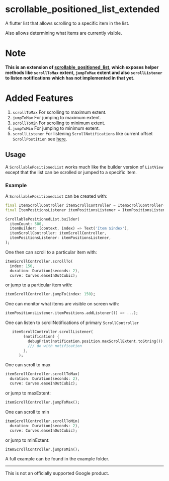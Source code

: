 # scrollable_positioned_list_extended

A flutter list that allows scrolling to a specific item in the list.

Also allows determining what items are currently visible.


# Note

**This is an extension of [scrollable_positioned_list](https://pub.dev/packages/scrollable_positioned_list), which exposes helper methods like `scrollToMax` extent, `jumpToMax` extent and also `scrollListener` to listen notifications which has not implemented in that yet.**


# Added Features

1. `scrollToMax` For scrolling to maximum extent.
2. `jumpToMax` For jumping to maximum extent.
3. `scrollToMin` For scrolling to minimum extent.
4. `jumpToMin` For jumping to minimum extent.
5. `scrollListener` For listening `ScrollNotifications` like current offset `ScrollPostition`  see [here]().




## Usage

A `ScrollablePositionedList` works much like the builder version of `ListView`
except that the list can be scrolled or jumped to a specific item.

### Example

A `ScrollablePositionedList` can be created with:

```dart
final ItemScrollController itemScrollController = ItemScrollController();
final ItemPositionsListener itemPositionsListener = ItemPositionsListener.create();

ScrollablePositionedList.builder(
  itemCount: 500,
  itemBuilder: (context, index) => Text('Item $index'),
  itemScrollController: itemScrollController,
  itemPositionsListener: itemPositionsListener,
);
```

One then can scroll to a particular item with:

```dart
itemScrollController.scrollTo(
  index: 150,
  duration: Duration(seconds: 2),
  curve: Curves.easeInOutCubic);
```

or jump to a particular item with:

```dart
itemScrollController.jumpTo(index: 150);
```

One can monitor what items are visible on screen with:

```dart
itemPositionsListener.itemPositions.addListener(() => ...);
```


 One can listen to scrollNotifications of primary `ScrollController` 

```dart
   itemScrollController.scrollListener(
        (notification) {
          debugPrint(notification.position.maxScrollExtent.toString());
          /// do with notification
        },
      );
```

One can scroll to max 

```dart
itemScrollController.scrollToMax(
  duration: Duration(seconds: 2),
  curve: Curves.easeInOutCubic);
```

or jump to maxExtent:

```dart
itemScrollController.jumpToMax();
```

One can scroll to min 

```dart
itemScrollController.scrollToMin(
  duration: Duration(seconds: 2),
  curve: Curves.easeInOutCubic);
```


or jump to minExtent:

```dart
itemScrollController.jumpToMin();
```


A full example can be found in the example folder.

--------------------------------------------------------------------------------

This is not an officially supported Google product.
